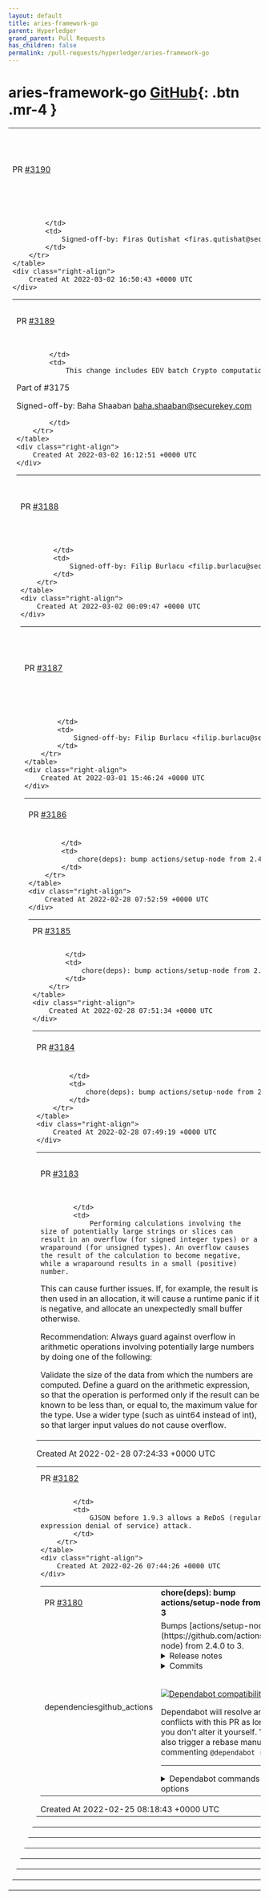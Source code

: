 ```yaml
---
layout: default
title: aries-framework-go
parent: Hyperledger
grand_parent: Pull Requests
has_children: false
permalink: /pull-requests/hyperledger/aries-framework-go
---
```


# aries-framework-go <span class="fs-3 right-align">[GitHub](https://github.com/hyperledger/aries-framework-go){: .btn .mr-4 }</span>


<div>
    <table>
        <tr>
            <td>
                PR <a href="https://github.com/hyperledger/aries-framework-go/pull/3190" class=".btn">#3190</a>
            </td>
            <td>
                <b>
                    feat: add version id and version time to resolve DID
                </b>
            </td>
        </tr>
        <tr>
            <td>
                
            </td>
            <td>
                Signed-off-by: Firas Qutishat <firas.qutishat@securekey.com>
            </td>
        </tr>
    </table>
    <div class="right-align">
        Created At 2022-03-02 16:50:43 +0000 UTC
    </div>
</div>

<div>
    <table>
        <tr>
            <td>
                PR <a href="https://github.com/hyperledger/aries-framework-go/pull/3189" class=".btn">#3189</a>
            </td>
            <td>
                <b>
                    feat: add BatchCrypto support in EDV
                </b>
            </td>
        </tr>
        <tr>
            <td>
                
            </td>
            <td>
                This change includes EDV batch Crypto computation to help support combining all MAC/Encryption/KW operations in one 1 call

Part of #3175

Signed-off-by: Baha Shaaban <baha.shaaban@securekey.com>

            </td>
        </tr>
    </table>
    <div class="right-align">
        Created At 2022-03-02 16:12:51 +0000 UTC
    </div>
</div>

<div>
    <table>
        <tr>
            <td>
                PR <a href="https://github.com/hyperledger/aries-framework-go/pull/3188" class=".btn">#3188</a>
            </td>
            <td>
                <b>
                    feat: /kms/import supports importing ecdhkw private keys
                </b>
            </td>
        </tr>
        <tr>
            <td>
                
            </td>
            <td>
                Signed-off-by: Filip Burlacu <filip.burlacu@securekey.com>
            </td>
        </tr>
    </table>
    <div class="right-align">
        Created At 2022-03-02 00:09:47 +0000 UTC
    </div>
</div>

<div>
    <table>
        <tr>
            <td>
                PR <a href="https://github.com/hyperledger/aries-framework-go/pull/3187" class=".btn">#3187</a>
            </td>
            <td>
                <b>
                    fix: allow didcomm v1 messages to use didcomm v2 from-did
                </b>
            </td>
        </tr>
        <tr>
            <td>
                
            </td>
            <td>
                Signed-off-by: Filip Burlacu <filip.burlacu@securekey.com>
            </td>
        </tr>
    </table>
    <div class="right-align">
        Created At 2022-03-01 15:46:24 +0000 UTC
    </div>
</div>

<div>
    <table>
        <tr>
            <td>
                PR <a href="https://github.com/hyperledger/aries-framework-go/pull/3186" class=".btn">#3186</a>
            </td>
            <td>
                <b>
                    update test-suite.yml
                </b>
            </td>
        </tr>
        <tr>
            <td>
                
            </td>
            <td>
                chore(deps): bump actions/setup-node from 2.4.0 to 3
            </td>
        </tr>
    </table>
    <div class="right-align">
        Created At 2022-02-28 07:52:59 +0000 UTC
    </div>
</div>

<div>
    <table>
        <tr>
            <td>
                PR <a href="https://github.com/hyperledger/aries-framework-go/pull/3185" class=".btn">#3185</a>
            </td>
            <td>
                <b>
                    update build.yml
                </b>
            </td>
        </tr>
        <tr>
            <td>
                
            </td>
            <td>
                chore(deps): bump actions/setup-node from 2.4.0 to 3
            </td>
        </tr>
    </table>
    <div class="right-align">
        Created At 2022-02-28 07:51:34 +0000 UTC
    </div>
</div>

<div>
    <table>
        <tr>
            <td>
                PR <a href="https://github.com/hyperledger/aries-framework-go/pull/3184" class=".btn">#3184</a>
            </td>
            <td>
                <b>
                    Update bbs-interop.yml
                </b>
            </td>
        </tr>
        <tr>
            <td>
                
            </td>
            <td>
                chore(deps): bump actions/setup-node from 2.4.0 to 3
            </td>
        </tr>
    </table>
    <div class="right-align">
        Created At 2022-02-28 07:49:19 +0000 UTC
    </div>
</div>

<div>
    <table>
        <tr>
            <td>
                PR <a href="https://github.com/hyperledger/aries-framework-go/pull/3183" class=".btn">#3183</a>
            </td>
            <td>
                <b>
                    Size computation for allocation may overflow
                </b>
            </td>
        </tr>
        <tr>
            <td>
                
            </td>
            <td>
                Performing calculations involving the size of potentially large strings or slices can result in an overflow (for signed integer types) or a wraparound (for unsigned types). An overflow causes the result of the calculation to become negative, while a wraparound results in a small (positive) number.

This can cause further issues. If, for example, the result is then used in an allocation, it will cause a runtime panic if it is negative, and allocate an unexpectedly small buffer otherwise.

Recommendation:
Always guard against overflow in arithmetic operations involving potentially large numbers by doing one of the following:

Validate the size of the data from which the numbers are computed.
Define a guard on the arithmetic expression, so that the operation is performed only if the result can be known to be less than, or equal to, the maximum value for the type.
Use a wider type (such as uint64 instead of int), so that larger input values do not cause overflow.
            </td>
        </tr>
    </table>
    <div class="right-align">
        Created At 2022-02-28 07:24:33 +0000 UTC
    </div>
</div>

<div>
    <table>
        <tr>
            <td>
                PR <a href="https://github.com/hyperledger/aries-framework-go/pull/3182" class=".btn">#3182</a>
            </td>
            <td>
                <b>
                    Update go.sum
                </b>
            </td>
        </tr>
        <tr>
            <td>
                
            </td>
            <td>
                GJSON before 1.9.3 allows a ReDoS (regular expression denial of service) attack.
            </td>
        </tr>
    </table>
    <div class="right-align">
        Created At 2022-02-26 07:44:26 +0000 UTC
    </div>
</div>

<div>
    <table>
        <tr>
            <td>
                PR <a href="https://github.com/hyperledger/aries-framework-go/pull/3180" class=".btn">#3180</a>
            </td>
            <td>
                <b>
                    chore(deps): bump actions/setup-node from 2.4.0 to 3
                </b>
            </td>
        </tr>
        <tr>
            <td>
                <span class="chip">dependencies</span><span class="chip">github_actions</span>
            </td>
            <td>
                Bumps [actions/setup-node](https://github.com/actions/setup-node) from 2.4.0 to 3.
<details>
<summary>Release notes</summary>
<p><em>Sourced from <a href="https://github.com/actions/setup-node/releases">actions/setup-node's releases</a>.</em></p>
<blockquote>
<h2>v3.0.0</h2>
<p>In scope of this release we changed version of the runtime Node.js for the setup-node action and updated package-lock.json file to  v2.</p>
<h3>Breaking Changes</h3>
<ul>
<li>With the update to Node 16 in <a href="https://github-redirect.dependabot.com/actions/setup-node/pull/414">actions/setup-node#414</a>, all scripts will now be run with Node 16 rather than Node 12.</li>
<li>We removed deprecated <code>version</code> input (<a href="https://github-redirect.dependabot.com/actions/setup-node/pull/424">actions/setup-node#424</a>). Please use <code>node-version</code> input instead.</li>
</ul>
<h2>Fix logic of error handling for npm warning and uncaught exception</h2>
<p>In scope of this release we fix logic of error handling related to caching (<a href="https://github-redirect.dependabot.com/actions/setup-node/pull/358">actions/setup-node#358</a>) and (<a href="https://github-redirect.dependabot.com/actions/setup-node/pull/359">actions/setup-node#359</a>).</p>
<p>In the previous behaviour we relied on <code>stderr</code> output to throw error. The warning messages from package managers can be written to the stderr's output. For now the action will throw an error only if exit code differs from zero. Besides, we add logic to сatch and log unhandled exceptions.</p>
<h2>Adding Node.js version file support</h2>
<p>In scope of this release we add the <code>node-version-file</code> input and update <code>actions/cache</code> dependency to the latest version.</p>
<h2>Adding Node.js version file support</h2>
<p>The new input (<code>node-version-file</code>) provides functionality to specify the path to the file containing Node.js's version with such behaviour:</p>
<ul>
<li>If the file does not exist the action will throw an error.</li>
<li>If you specify both <code>node-version</code> and <code>node-version-file</code> inputs, the action will use value from the <code>node-version</code> input and throw the following warning: <code>Both node-version and node-version-file inputs are specified, only node-version will be used</code>.</li>
<li>For now the action does not support all of the variety of values for Node.js version files. The action can handle values according to the <a href="https://github.com/actions/setup-node#supported-version-syntax">documentation</a> and values with <code>v</code> prefix (<code>v14</code>)</li>
</ul>
<pre lang="yaml"><code>steps:
  - uses: actions/checkout@v2
  - name: Setup node from node version file
    uses: actions/setup-node@v2
    with:
      node-version-file: '.nvmrc'
  - run: npm install
  - run: npm test
</code></pre>
<h2>Update actions/cache dependency to 1.0.8 version.</h2>
<p>We updated actions/cache dependency to the latest version (1.0.8). For more information please refer to the <a href="https://github.com/actions/toolkit/blob/main/packages/cache/RELEASES.md">toolkit/cache</a>.</p>
<h2>Add &quot;cache-hit&quot; output</h2>
<p>This release introduces a new output: <code>cache-hit</code> (<a href="https://github-redirect.dependabot.com/actions/setup-node/issues/327">#327</a>).</p>
<p>The <code>cache-hit</code> output contains boolean value indicating that an exact match was found for the key. It shows that the action uses already existing cache or not. The output is available only if cache is enabled.</p>
</blockquote>
</details>
<details>
<summary>Commits</summary>
<ul>
<li><a href="https://github.com/actions/setup-node/commit/9ced9a43a244f3ac94f13bfd896db8c8f30da67a"><code>9ced9a4</code></a> remove version input (<a href="https://github-redirect.dependabot.com/actions/setup-node/issues/424">#424</a>)</li>
<li><a href="https://github.com/actions/setup-node/commit/3e90744edfed8715c51c59ca546063d5d3035443"><code>3e90744</code></a> Update lockfileVersion (<a href="https://github-redirect.dependabot.com/actions/setup-node/issues/422">#422</a>)</li>
<li><a href="https://github.com/actions/setup-node/commit/28df918a562341c61f4849bb5b0cae0da42e9ff8"><code>28df918</code></a> Update default runtime to node16 (<a href="https://github-redirect.dependabot.com/actions/setup-node/issues/414">#414</a>)</li>
<li><a href="https://github.com/actions/setup-node/commit/f099707f6e7a91b89cdebdeca599fc76cc8bf088"><code>f099707</code></a> fix tsc build error for <code>@​actions/http-client</code> (<a href="https://github-redirect.dependabot.com/actions/setup-node/issues/402">#402</a>)</li>
<li><a href="https://github.com/actions/setup-node/commit/f658dc5bd7deff7ab8a4bfa9ccb65a6540175be2"><code>f658dc5</code></a> ci: use NPM cache in check-dist (<a href="https://github-redirect.dependabot.com/actions/setup-node/issues/393">#393</a>)</li>
<li><a href="https://github.com/actions/setup-node/commit/5e2e06871487f1c1f2806100f6ad85acf4bce48d"><code>5e2e068</code></a> ci(workflow): add cache to workflows using actions/setup-node (<a href="https://github-redirect.dependabot.com/actions/setup-node/issues/287">#287</a>)</li>
<li><a href="https://github.com/actions/setup-node/commit/7a0f7a99626ad9d2e3bcc28dce6c379216703cc3"><code>7a0f7a9</code></a> Fix grammar in the README (<a href="https://github-redirect.dependabot.com/actions/setup-node/issues/331">#331</a>)</li>
<li><a href="https://github.com/actions/setup-node/commit/7b558676dd6f955a469559a6f9db9e0447fe8749"><code>7b55867</code></a> chore: Remove strategy for non-matrix builds (<a href="https://github-redirect.dependabot.com/actions/setup-node/issues/186">#186</a>)</li>
<li><a href="https://github.com/actions/setup-node/commit/1f8c6b94b26d0feae1e387ca63ccbdc44d27b561"><code>1f8c6b9</code></a> Pass to warning uncaught exceptions (<a href="https://github-redirect.dependabot.com/actions/setup-node/issues/359">#359</a>)</li>
<li><a href="https://github.com/actions/setup-node/commit/9a74eb4e6473f91fbde564f97c2662fd1dc4875c"><code>9a74eb4</code></a> Throw error only if exit code is note zero.  (<a href="https://github-redirect.dependabot.com/actions/setup-node/issues/358">#358</a>)</li>
<li>Additional commits viewable in <a href="https://github.com/actions/setup-node/compare/v2.4.0...v3">compare view</a></li>
</ul>
</details>
<br />


[![Dependabot compatibility score](https://dependabot-badges.githubapp.com/badges/compatibility_score?dependency-name=actions/setup-node&package-manager=github_actions&previous-version=2.4.0&new-version=3)](https://docs.github.com/en/github/managing-security-vulnerabilities/about-dependabot-security-updates#about-compatibility-scores)

Dependabot will resolve any conflicts with this PR as long as you don't alter it yourself. You can also trigger a rebase manually by commenting `@dependabot rebase`.

[//]: # (dependabot-automerge-start)
[//]: # (dependabot-automerge-end)

---

<details>
<summary>Dependabot commands and options</summary>
<br />

You can trigger Dependabot actions by commenting on this PR:
- `@dependabot rebase` will rebase this PR
- `@dependabot recreate` will recreate this PR, overwriting any edits that have been made to it
- `@dependabot merge` will merge this PR after your CI passes on it
- `@dependabot squash and merge` will squash and merge this PR after your CI passes on it
- `@dependabot cancel merge` will cancel a previously requested merge and block automerging
- `@dependabot reopen` will reopen this PR if it is closed
- `@dependabot close` will close this PR and stop Dependabot recreating it. You can achieve the same result by closing it manually
- `@dependabot ignore this major version` will close this PR and stop Dependabot creating any more for this major version (unless you reopen the PR or upgrade to it yourself)
- `@dependabot ignore this minor version` will close this PR and stop Dependabot creating any more for this minor version (unless you reopen the PR or upgrade to it yourself)
- `@dependabot ignore this dependency` will close this PR and stop Dependabot creating any more for this dependency (unless you reopen the PR or upgrade to it yourself)


</details>
            </td>
        </tr>
    </table>
    <div class="right-align">
        Created At 2022-02-25 08:18:43 +0000 UTC
    </div>
</div>

